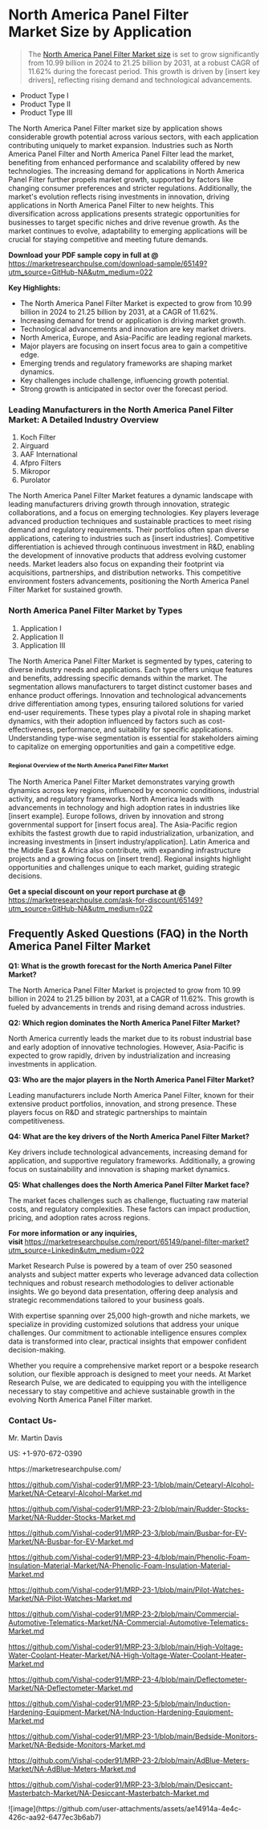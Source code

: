 <h1>North America Panel Filter Market&nbsp;Size by Application</h1><blockquote><p>The <a href="https://marketresearchpulse.com/download-sample/65149?utm_source=GitHub-NA&amp;utm_medium=022">North America Panel Filter Market size</a> is set to grow significantly from 10.99 billion in 2024 to 21.25 billion by 2031, at a robust CAGR of 11.62% during the forecast period. This growth is driven by [insert key drivers], reflecting rising demand and technological advancements.</p></blockquote><ul><li>Product Type I<li> Product Type II<li> Product Type III</li></ul><p>The North America Panel Filter market size by application shows considerable growth potential across various sectors, with each application contributing uniquely to market expansion. Industries such as North America Panel Filter and North America Panel Filter lead the market, benefiting from enhanced performance and scalability offered by new technologies. The increasing demand for applications in North America Panel Filter further propels market growth, supported by factors like changing consumer preferences and stricter regulations. Additionally, the market's evolution reflects rising investments in innovation, driving applications in North America Panel Filter to new heights. This diversification across applications presents strategic opportunities for businesses to target specific niches and drive revenue growth. As the market continues to evolve, adaptability to emerging applications will be crucial for staying competitive and meeting future demands.</p><p><strong>Download your PDF sample copy in full at @ </strong><a href="https://marketresearchpulse.com/download-sample/65149?utm_source=GitHub-NA&amp;utm_medium=022">https://marketresearchpulse.com/download-sample/65149?utm_source=GitHub-NA&amp;utm_medium=022</a></p><p><strong>Key Highlights: </strong></p><ul><li>The North America Panel Filter Market is expected to grow from 10.99 billion in 2024 to 21.25 billion by 2031, at a CAGR of 11.62%.</li><li>Increasing demand for trend or application is driving market growth.</li><li>Technological advancements and innovation are key market drivers.</li><li>North America, Europe, and Asia-Pacific are leading regional markets.</li><li>Major players are focusing on insert focus area to gain a competitive edge.</li><li>Emerging trends and regulatory frameworks are shaping market dynamics.</li><li>Key challenges include challenge, influencing growth potential.</li><li>Strong growth is anticipated in sector over the forecast period.</li></ul><h3>Leading Manufacturers in the North America Panel Filter Market: A Detailed Industry Overview</h3><ol><li>Koch Filter</li><li>Airguard</li><li>AAF International</li><li>Afpro Filters</li><li>Mikropor</li><li>Purolator</li></ol><div class="flex max-w-full flex-col flex-grow"><div class="min-h-8 text-message flex w-full flex-col items-end gap-2 whitespace-normal break-words [.text-message+&amp;]:mt-5" dir="auto" data-message-author-role="assistant" data-message-id="fd8432e4-4910-450d-b182-61b7bfb0a01f" data-message-model-slug="gpt-4o"><div class="flex w-full flex-col gap-1 empty:hidden first:pt-[3px]"><div class="markdown prose w-full break-words dark:prose-invert light"><p>The North America Panel Filter Market features a dynamic landscape with leading manufacturers driving growth through innovation, strategic collaborations, and a focus on emerging technologies. Key players leverage advanced production techniques and sustainable practices to meet rising demand and regulatory requirements. Their portfolios often span diverse applications, catering to industries such as [insert industries]. Competitive differentiation is achieved through continuous investment in R&amp;D, enabling the development of innovative products that address evolving customer needs. Market leaders also focus on expanding their footprint via acquisitions, partnerships, and distribution networks. This competitive environment fosters advancements, positioning the North America Panel Filter Market for sustained growth.</p></div></div></div></div><h3>North America Panel Filter Market by Types</h3><ol><li>Application I<li> Application II<li> Application III</li></ol><div class="flex max-w-full flex-col flex-grow"><div class="min-h-8 text-message flex w-full flex-col items-end gap-2 whitespace-normal break-words [.text-message+&amp;]:mt-5" dir="auto" data-message-author-role="assistant" data-message-id="084470be-0bb7-4664-bddf-5156b4f41249" data-message-model-slug="gpt-4o-mini"><div class="flex w-full flex-col gap-1 empty:hidden first:pt-[3px]"><div class="markdown prose w-full break-words dark:prose-invert light"><p>The North America Panel Filter Market is segmented by types, catering to diverse industry needs and applications. Each type offers unique features and benefits, addressing specific demands within the market. The segmentation allows manufacturers to target distinct customer bases and enhance product offerings. Innovation and technological advancements drive differentiation among types, ensuring tailored solutions for varied end-user requirements. These types play a pivotal role in shaping market dynamics, with their adoption influenced by factors such as cost-effectiveness, performance, and suitability for specific applications. Understanding type-wise segmentation is essential for stakeholders aiming to capitalize on emerging opportunities and gain a competitive edge.</p></div></div></div></div><h3><span style="font-size: 11px;">Regional Overview of the North America Panel Filter Market</span></h3><div class="flex max-w-full flex-col flex-grow"><div class="min-h-8 text-message flex w-full flex-col items-end gap-2 whitespace-normal break-words [.text-message+&amp;]:mt-5" dir="auto" data-message-author-role="assistant" data-message-id="e9038762-ce64-4e30-91c9-9bd413514231" data-message-model-slug="gpt-4o-mini"><div class="flex w-full flex-col gap-1 empty:hidden first:pt-[3px]"><div class="markdown prose w-full break-words dark:prose-invert light"><p>The North America Panel Filter Market demonstrates varying growth dynamics across key regions, influenced by economic conditions, industrial activity, and regulatory frameworks. North America leads with advancements in technology and high adoption rates in industries like [insert example]. Europe follows, driven by innovation and strong governmental support for [insert focus area]. The Asia-Pacific region exhibits the fastest growth due to rapid industrialization, urbanization, and increasing investments in [insert industry/application]. Latin America and the Middle East &amp; Africa also contribute, with expanding infrastructure projects and a growing focus on [insert trend]. Regional insights highlight opportunities and challenges unique to each market, guiding strategic decisions.</p></div></div></div></div><p><strong>Get a special discount on your report purchase at @ </strong><a href="https://marketresearchpulse.com/ask-for-discount/65149?utm_source=GitHub-NA&amp;utm_medium=022">https://marketresearchpulse.com/ask-for-discount/65149?utm_source=GitHub-NA&amp;utm_medium=022</a></p><h2>Frequently Asked Questions (FAQ) in the North America Panel Filter Market</h2><p><strong>Q1: What is the growth forecast for the North America Panel Filter Market?</strong></p><p>The North America Panel Filter Market is projected to grow from 10.99 billion in 2024 to 21.25 billion by 2031, at a CAGR of 11.62%. This growth is fueled by advancements in trends and rising demand across industries.</p><p><strong>Q2: Which region dominates the North America Panel Filter Market?</strong></p><p>North America currently leads the market due to its robust industrial base and early adoption of innovative technologies. However, Asia-Pacific is expected to grow rapidly, driven by industrialization and increasing investments in application.</p><p><strong>Q3: Who are the major players in the North America Panel Filter Market?</strong></p><p>Leading manufacturers include North America Panel Filter, known for their extensive product portfolios, innovation, and strong presence. These players focus on R&amp;D and strategic partnerships to maintain competitiveness.</p><p><strong>Q4: What are the key drivers of the North America Panel Filter Market?</strong></p><p>Key drivers include technological advancements, increasing demand for application, and supportive regulatory frameworks. Additionally, a growing focus on sustainability and innovation is shaping market dynamics.</p><p><strong>Q5: What challenges does the North America Panel Filter Market face?</strong></p><p>The market faces challenges such as challenge, fluctuating raw material costs, and regulatory complexities. These factors can impact production, pricing, and adoption rates across regions.</p><p><strong>For more information or any inquiries, visit&nbsp;</strong><a href="https://marketresearchpulse.com/report/65149/panel-filter-market?utm_source=Linkedin&utm_medium=022">https://marketresearchpulse.com/report/65149/panel-filter-market?utm_source=Linkedin&utm_medium=022</a></p><p>Market Research Pulse is powered by a team of over 250 seasoned analysts and subject matter experts who leverage advanced data collection techniques and robust research methodologies to deliver actionable insights. We go beyond data presentation, offering deep analysis and strategic recommendations tailored to your business goals.</p><p>With expertise spanning over 25,000 high-growth and niche markets, we specialize in providing customized solutions that address your unique challenges. Our commitment to actionable intelligence ensures complex data is transformed into clear, practical insights that empower confident decision-making.</p><p>Whether you require a comprehensive market report or a bespoke research solution, our flexible approach is designed to meet your needs. At Market Research Pulse, we are dedicated to equipping you with the intelligence necessary to stay competitive and achieve sustainable growth in the evolving North America Panel Filter market.</p><h3><strong>Contact Us-</strong></h3><p>Mr. Martin Davis</p><p>US: +1-970-672-0390</p><p>https://marketresearchpulse.com/</p><p><a href="https://github.com/Vishal-coder91/MRP-23-1/blob/main/Cetearyl-Alcohol-Market/NA-Cetearyl-Alcohol-Market.md">https://github.com/Vishal-coder91/MRP-23-1/blob/main/Cetearyl-Alcohol-Market/NA-Cetearyl-Alcohol-Market.md</a></p><p><a href="https://github.com/Vishal-coder91/MRP-23-2/blob/main/Rudder-Stocks-Market/NA-Rudder-Stocks-Market.md">https://github.com/Vishal-coder91/MRP-23-2/blob/main/Rudder-Stocks-Market/NA-Rudder-Stocks-Market.md</a></p><p><a href="https://github.com/Vishal-coder91/MRP-23-3/blob/main/Busbar-for-EV-Market/NA-Busbar-for-EV-Market.md">https://github.com/Vishal-coder91/MRP-23-3/blob/main/Busbar-for-EV-Market/NA-Busbar-for-EV-Market.md</a></p><p><a href="https://github.com/Vishal-coder91/MRP-23-4/blob/main/Phenolic-Foam-Insulation-Material-Market/NA-Phenolic-Foam-Insulation-Material-Market.md">https://github.com/Vishal-coder91/MRP-23-4/blob/main/Phenolic-Foam-Insulation-Material-Market/NA-Phenolic-Foam-Insulation-Material-Market.md</a></p><p><a href="https://github.com/Vishal-coder91/MRP-23-1/blob/main/Pilot-Watches-Market/NA-Pilot-Watches-Market.md">https://github.com/Vishal-coder91/MRP-23-1/blob/main/Pilot-Watches-Market/NA-Pilot-Watches-Market.md</a></p><p><a href="https://github.com/Vishal-coder91/MRP-23-2/blob/main/Commercial-Automotive-Telematics-Market/NA-Commercial-Automotive-Telematics-Market.md">https://github.com/Vishal-coder91/MRP-23-2/blob/main/Commercial-Automotive-Telematics-Market/NA-Commercial-Automotive-Telematics-Market.md</a></p><p><a href="https://github.com/Vishal-coder91/MRP-23-3/blob/main/High-Voltage-Water-Coolant-Heater-Market/NA-High-Voltage-Water-Coolant-Heater-Market.md">https://github.com/Vishal-coder91/MRP-23-3/blob/main/High-Voltage-Water-Coolant-Heater-Market/NA-High-Voltage-Water-Coolant-Heater-Market.md</a></p><p><a href="https://github.com/Vishal-coder91/MRP-23-4/blob/main/Deflectometer-Market/NA-Deflectometer-Market.md">https://github.com/Vishal-coder91/MRP-23-4/blob/main/Deflectometer-Market/NA-Deflectometer-Market.md</a></p><p><a href="https://github.com/Vishal-coder91/MRP-23-5/blob/main/Induction-Hardening-Equipment-Market/NA-Induction-Hardening-Equipment-Market.md">https://github.com/Vishal-coder91/MRP-23-5/blob/main/Induction-Hardening-Equipment-Market/NA-Induction-Hardening-Equipment-Market.md</a></p><p><a href="https://github.com/Vishal-coder91/MRP-23-1/blob/main/Bedside-Monitors-Market/NA-Bedside-Monitors-Market.md">https://github.com/Vishal-coder91/MRP-23-1/blob/main/Bedside-Monitors-Market/NA-Bedside-Monitors-Market.md</a></p><p><a href="https://github.com/Vishal-coder91/MRP-23-2/blob/main/AdBlue-Meters-Market/NA-AdBlue-Meters-Market.md">https://github.com/Vishal-coder91/MRP-23-2/blob/main/AdBlue-Meters-Market/NA-AdBlue-Meters-Market.md</a></p><p><a href="https://github.com/Vishal-coder91/MRP-23-3/blob/main/Desiccant-Masterbatch-Market/NA-Desiccant-Masterbatch-Market.md">https://github.com/Vishal-coder91/MRP-23-3/blob/main/Desiccant-Masterbatch-Market/NA-Desiccant-Masterbatch-Market.md</a></p>
![image](https://github.com/user-attachments/assets/ae14914a-4e4c-426c-aa92-6477ec3b6ab7)

